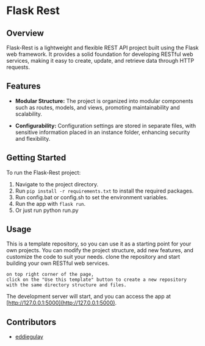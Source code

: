 # Flask Rest

## Overview

Flask-Rest is a lightweight and flexible REST API project built using the Flask web framework. It provides a solid foundation for developing RESTful web services, making it easy to create, update, and retrieve data through HTTP requests.

## Features

- **Modular Structure:** The project is organized into modular components such as routes, models, and views, promoting maintainability and scalability.

- **Configurability:** Configuration settings are stored in separate files, with sensitive information placed in an instance folder, enhancing security and flexibility.

## Getting Started

To run the Flask-Rest project:

1. Navigate to the project directory.
2. Run `pip install -r requirements.txt` to install the required packages.
3. Run config.bat or config.sh to set the environment variables.
4. Run the app with `flask run`.
5. Or just run python run.py

## Usage

This is a template repository, so you can use it as a starting point for your own projects. You can modify the project structure, add new features, and customize the code to suit your needs.
clone the repository and start building your own RESTful web services.
```
on top right corner of the page, 
click on the "Use this template" button to create a new repository 
with the same directory structure and files.
```

The development server will start, and you can access the app at [http://127.0.0.1:5000](http://127.0.0.1:5000).

## Contributors

- [eddiegulay](https://eddiegulay.github.io)
